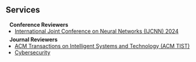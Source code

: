 ## Services

<h4 style="margin:0 10px 0;">Conference Reviewers</h4>

<ul style="margin:0 0 5px;">
  <li><a href="https://doi.org/10.1109/IJCNN60899.2024"><autocolor>International Joint Conference on Neural Networks (IJCNN) 2024 </autocolor></a></li>
</ul>

<h4 style="margin:0 10px 0;">Journal Reviewers</h4>

<ul style="margin:0 0 20px;">
  <li><a href="https://dl.acm.org/journal/tist"><autocolor>ACM Transactions on Intelligent Systems and Technology (ACM TIST)</autocolor></a></li>
  <li><a href="https://cybersecurity.springeropen.com"><autocolor>Cybersecurity</autocolor></a></li>
</ul>